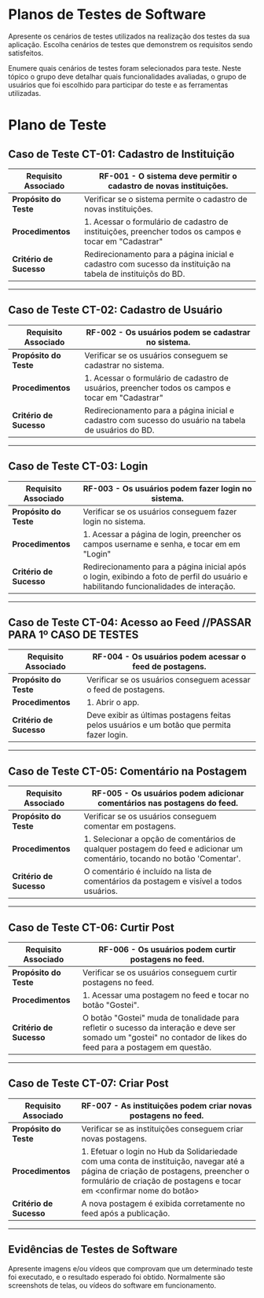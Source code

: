 # Planos de Testes de Software

Apresente os cenários de testes utilizados na realização dos testes da sua aplicação. Escolha cenários de testes que demonstrem os requisitos sendo satisfeitos.

Enumere quais cenários de testes foram selecionados para teste. Neste tópico o grupo deve detalhar quais funcionalidades avaliadas, o grupo de usuários que foi escolhido para participar do teste e as ferramentas utilizadas.


# Plano de Teste

## Caso de Teste CT-01: Cadastro de Instituição

| Requisito Associado | RF-001 - O sistema deve permitir o cadastro de novas instituições. |
|---------------------|---------------------------------------------------|
| **Propósito do Teste** | Verificar se o sistema permite o cadastro de novas instituições. |
| **Procedimentos**   | 1. Acessar o formulário de cadastro de instituições, preencher todos os campos e tocar em "Cadastrar" |
| **Critério de Sucesso** | Redirecionamento para a página inicial e cadastro com sucesso da instituição na tabela de instituiçõs do BD. |

---

## Caso de Teste CT-02: Cadastro de Usuário

| Requisito Associado | RF-002 - Os usuários podem se cadastrar no sistema. |
|---------------------|---------------------------------------------|
| **Propósito do Teste** | Verificar se os usuários conseguem se cadastrar no sistema. |
| **Procedimentos**   | 1. Acessar o formulário de cadastro de usuários, preencher todos os campos e tocar em "Cadastrar" |
| **Critério de Sucesso** | Redirecionamento para a página inicial e cadastro com sucesso do usuário na tabela de usuários do BD. |

---

## Caso de Teste CT-03: Login

| Requisito Associado | RF-003 - Os usuários podem fazer login no sistema. |
|---------------------|---------------------------------------------|
| **Propósito do Teste** | Verificar se os usuários conseguem fazer login no sistema. |
| **Procedimentos**   | 1. Acessar a página de login, preencher os campos username e senha, e tocar em em "Login" |
| **Critério de Sucesso** | Redirecionamento para a página inicial após o login, exibindo a foto de perfil do usuário e habilitando funcionalidades de interação. |

---

## Caso de Teste CT-04: Acesso ao Feed //PASSAR PARA 1º CASO DE TESTES

| Requisito Associado | RF-004 - Os usuários podem acessar o feed de postagens. |
|---------------------|---------------------------------------------|
| **Propósito do Teste** | Verificar se os usuários conseguem acessar o feed de postagens. |
| **Procedimentos**   | 1. Abrir o app. |
| **Critério de Sucesso** | Deve exibir as últimas postagens feitas pelos usuários e um botão que permita fazer login. |

---

## Caso de Teste CT-05: Comentário na Postagem

| Requisito Associado | RF-005 - Os usuários podem adicionar comentários nas postagens do feed. |
|---------------------|---------------------------------------------|
| **Propósito do Teste** | Verificar se os usuários conseguem comentar em postagens. |
| **Procedimentos**   | 1. Selecionar a opção de comentários de qualquer postagem do feed e adicionar um comentário, tocando no botão 'Comentar'.|
| **Critério de Sucesso** | O comentário é incluído na lista de comentários da postagem e visível a todos usuários. |

---

## Caso de Teste CT-06: Curtir Post

| Requisito Associado | RF-006 - Os usuários podem curtir postagens no feed. |
|---------------------|---------------------------------------------|
| **Propósito do Teste** | Verificar se os usuários conseguem curtir postagens no feed. |
| **Procedimentos**   | 1. Acessar uma postagem no feed e tocar no botão "Gostei". |
| **Critério de Sucesso** | O botão "Gostei" muda de tonalidade para refletir o sucesso da interação e deve ser somado um "gostei" no contador de likes do feed para a postagem em questão. |

---

## Caso de Teste CT-07: Criar Post

| Requisito Associado | RF-007 - As instituições podem criar novas postagens no feed. |
|---------------------|---------------------------------------------|
| **Propósito do Teste** | Verificar se as instituições conseguem criar novas postagens. |
| **Procedimentos**   | 1. Efetuar o login no Hub da Solidariedade com uma conta de instituição, navegar até a página de criação de postagens, preencher o formulário de criação de postagens e tocar em <confirmar nome do botão> |
| **Critério de Sucesso** | A nova postagem é exibida corretamente no feed após a publicação. |

---

## Evidências de Testes de Software

Apresente imagens e/ou vídeos que comprovam que um determinado teste foi executado, e o resultado esperado foi obtido. Normalmente são screenshots de telas, ou vídeos do software em funcionamento.
